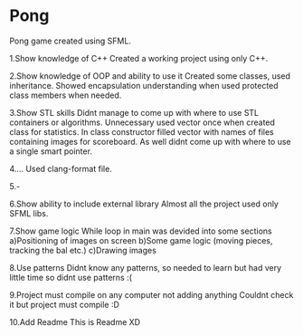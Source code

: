 # Pong
Pong game created using SFML.

1.Show knowledge of C++
Created a working project using only C++.

2.Show knowledge of OOP and ability to use it
Created some classes, used inheritance.
Showed encapsulation understanding when used protected class members when needed.

3.Show STL skills
Didnt manage to come up with where to use STL containers or algorithms.
Unnecessary used vector once when created class for statistics. In class constructor filled vector with names of files containing images for scoreboard.
As well didnt come up with where to use a single smart pointer.

4....
Used clang-format file.

5.-

6.Show ability to include external library
Almost all the project used only SFML libs.

7.Show game logic
While loop in main was devided into some sections
a)Positioning of images on screen
b)Some game logic (moving pieces, tracking the bal etc.)
c)Drawing images

8.Use patterns
Didnt know any patterns, so needed to learn but had very little time so didnt use patterns :(

9.Project must compile on any computer not adding anything
Couldnt check it but project must compile :D

10.Add Readme
This is Readme XD
